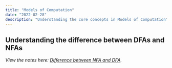 ```yaml
---
title: "Models of Computation"
date: "2022-02-28"
description: "Understanding the core concepts in Models of Computation"
---
```


## Understanding the difference between DFAs and NFAs

<em><p>View the notes here: <a href="./nfa-dfa.pdf" target="_blank">Difference between NFA and DFA</a>.</p></em>
